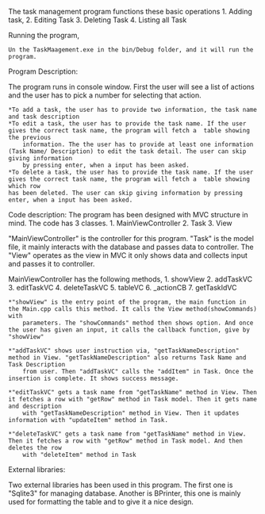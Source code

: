 The task management program functions these basic operations
	1. Adding task,
	2. Editing Task
	3. Deleting Task
	4. Listing all Task

Running the program,
	
	Un the TaskMaagement.exe in the bin/Debug folder, and it will run the program.
	
Program Description:

The program runs in console window.
First the user will see a list of actions and the user has to pick a number for selecting that action.

	*To add a task, the user has to provide two information, the task name and task description
	*To edit a task, the user has to provide the task name. If the user gives the correct task name, the program will fetch a  table showing the previous
		information. The the user has to provide at least one information (Task Name/ Description) to edit the task detail. The user can skip giving information
		by pressing enter, when a input has been asked.
	*To delete a task, the user has to provide the task name. If the user gives the correct task name, the program will fetch a  table showing which row 
	has been deleted. The user can skip giving information by pressing enter, when a input has been asked.

	
Code description:
The program has been designed with MVC structure in mind. 
The code has 3 classes. 
	1. MainViewController
	2. Task
	3. View
	
"MainViewController" is the controller for this program. "Task" is the model file, it mainly interacts with the database and passes data to controller. 
The "View" operates as the view in MVC it only shows data and collects input and passes it to controller.


MainViewController has the following methods,
	1. showView
	2. addTaskVC
	3. editTaskVC
	4. deleteTaskVC
	5. tableVC
	6. _actionCB
	7. getTaskIdVC
	
	*"showView" is the entry point of the program, the main function in the Main.cpp calls this method. It calls the View method(showCommands) with 
		parameters. The "showCommands" method then shows option. And once the user has given an input, it calls the callback function, give by "showView"
	
	*"addTaskVC" shows user instruction via, "getTaskNameDescription" method in View. "getTaskNameDescription" also returns Task Name and Task Description
		from user. Then "addTaskVC" calls the "addItem" in Task. Once the insertion is complete. It shows success message.
		
	*"editTaskVC" gets a task name from "getTaskName" method in View. Then it fetches a row with "getRow" method in Task model. Then it gets name and description
		with "getTaskNameDescription" method in View. Then it updates information with "updateItem" method in Task.
		
	*"deleteTaskVC" gets a task name from "getTaskName" method in View. Then it fetches a row with "getRow" method in Task model. And then deletes the row 
		with "deleteItem" method in Task
		

		
External libraries:

Two external libraries has been used in this program.
	The first one is "Sqlite3" for managing database. 
	Another is BPrinter, this one is mainly used for formatting the table and to give it a nice design.
		
	